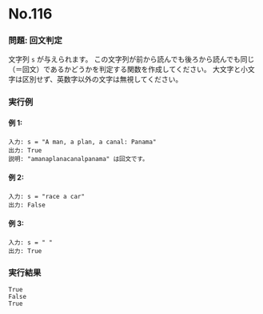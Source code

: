 # No.116

### 問題: 回文判定

文字列 `s` が与えられます。
この文字列が前から読んでも後ろから読んでも同じ（＝回文）であるかどうかを判定する関数を作成してください。
大文字と小文字は区別せず、英数字以外の文字は無視してください。

### 実行例

#### 例 1:

```
入力: s = "A man, a plan, a canal: Panama"
出力: True
説明: "amanaplanacanalpanama" は回文です。
```

#### 例 2:

```
入力: s = "race a car"
出力: False
```

#### 例 3:

```
入力: s = " "
出力: True
```

### 実行結果

```text
True
False
True
```
